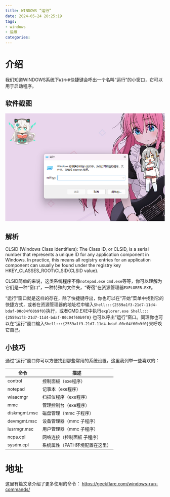 ```yaml
---
title: WINDOWS “运行”
date: 2024-05-24 20:25:19
tags:
- windows
- 运维
categories:
---
```


# 介绍

我们知道WINDOWS系统下`WIN+R`快捷键会呼出一个名叫“运行”的小窗口，它可以用于启动程序。
<!-- more -->

## 软件截图

![](./mywindowsrunwithbk.png)

## 解析

CLSID (Windows Class Identifiers): The Class ID, or CLSID, is a serial number that represents a unique ID for any application component in Windows. In practice, this means all registry entries for an application component can usually be found under the registry key HKEY_CLASSES_ROOT\CLSID\{CLSID value}.

CLSID简单的来说，这类系统程序不像`notepad.exe` `cmd.exe`等等，你可以理解为它们是一种“窗口”，一种特殊的文件夹，“寄宿”在资源管理器`EXPLORER.EXE`。

“运行”窗口就是这样的存在，除了快捷键呼出，你也可以在“开始”菜单中找到它的快捷方式，或者在资源管理器的地址栏中输入`Shell:::{2559a1f3-21d7-11d4-bdaf-00c04f60b9f0}`执行，或者CMD.EXE中执行`explorer.exe Shell:::{2559a1f3-21d7-11d4-bdaf-00c04f60b9f0}` 也可以呼出“运行”窗口。同理你也可以在“运行”窗口输入`Shell:::{2559a1f3-21d7-11d4-bdaf-00c04f60b9f0}`来呼唤它自己。

## 小技巧

通过“运行”窗口你可以方便找到那些常用的系统设置，这里我列举一些喜欢的：

| 命令 | 描述 |
|---|---|
| control | 控制面板（exe程序） |
| notepad | 记事本（exe程序） |
| wiaacmgr | 扫描仪程序（exe程序） |
| mmc | 管理控制台（exe程序） |
| diskmgmt.msc | 磁盘管理（mmc 子程序） |
| devmgmt.msc | 设备管理器（mmc 子程序） |
| lusrmgr.msc | 用户管理器（mmc 子程序） |
| ncpa.cpl | 网络连接（控制面板 子程序） |
| sysdm.cpl | 系统属性（PATH环境配置在这里） |

# 地址

这里有篇文章介绍了更多使用的命令： https://geekflare.com/windows-run-commands/